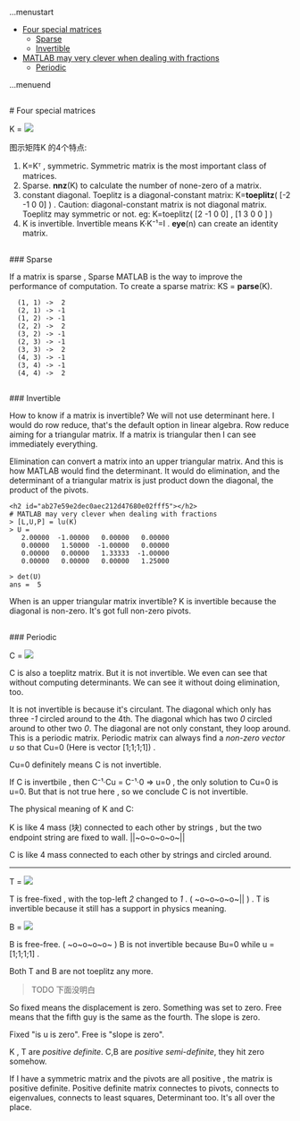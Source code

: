...menustart

 * [Four special matrices](#523995f0bde7f6f864950a61566a59a5)
     * [Sparse](#7407fb7e6a4df6392aaabd2368157312)
     * [Invertible](#6279ece7c95ba205cea508f2082ab1c8)
 * [MATLAB may very clever when dealing with fractions](#ab27e59e2dec0aec212d47680e02fff5)
     * [Periodic](#cdcc32a064503184053bd2018d1c0e7e)

...menuend



<h2 id="523995f0bde7f6f864950a61566a59a5"></h2>
# Four special matrices

K = ![](https://raw.githubusercontent.com/mebusy/notes/master/imgs/toeplitz_matrix.gif)

图示矩阵K 的4个特点:

 1. K=Kᵀ , symmetric.  Symmetric matrix is the most important class of matrices.
 2. Sparse.   **nnz**(K) to calculate the number of none-zero of a matrix.
 3. constant diagonal. Toeplitz is a diagonal-constant matrix: K=**toeplitz**( [-2 -1 0 0] ) . Caution: diagonal-constant matrix is not diagonal matrix. Toeplitz may symmetric or not. eg: K=toeplitz( [2 -1 0 0] , [1 3 0 0 ] )
 4. K is invertible. Invertible means K·K⁻¹=I . **eye**(n) can create an identity matrix.

<h2 id="7407fb7e6a4df6392aaabd2368157312"></h2>
### Sparse

If a matrix is sparse , Sparse MATLAB is the way to improve the performance of computation. To create a sparse matrix: KS = **parse**(K).

```
  (1, 1) ->  2
  (2, 1) -> -1
  (1, 2) -> -1
  (2, 2) ->  2
  (3, 2) -> -1
  (2, 3) -> -1
  (3, 3) ->  2
  (4, 3) -> -1
  (3, 4) -> -1
  (4, 4) ->  2
```

<h2 id="6279ece7c95ba205cea508f2082ab1c8"></h2>
### Invertible

How to know if a matrix is invertible? We will not use determinant here. I would do row reduce, that's the default option in linear algebra. Row reduce aiming for a triangular matrix. If a matrix is triangular then I can see immediately everything. 

Elimination can convert a matrix into an upper triangular matrix. And this is how MATLAB would find the determinant. It would do elimination, and the determinant of a triangular matrix is just product down the diagonal, the product of the pivots.

```
<h2 id="ab27e59e2dec0aec212d47680e02fff5"></h2>
# MATLAB may very clever when dealing with fractions
> [L,U,P] = lu(K)
> U = 
   2.00000  -1.00000   0.00000   0.00000
   0.00000   1.50000  -1.00000   0.00000
   0.00000   0.00000   1.33333  -1.00000
   0.00000   0.00000   0.00000   1.25000

> det(U)
ans =  5
```

When is an upper triangular matrix invertible? K is invertible because the diagonal is non-zero. It's got full non-zero pivots.

<h2 id="cdcc32a064503184053bd2018d1c0e7e"></h2>
### Periodic

C = ![](https://raw.githubusercontent.com/mebusy/notes/master/imgs/toeplitz_matrix_not_invertible.gif)

C is also a toeplitz matrix. But it is not invertible. We even can see that without computing determinants. We can see it without doing elimination, too.

It is not invertible is because it's circulant. The diagonal which only has three *-1* circled around to the 4th. The diagonal which has two *0* circled around to other two *0*. The diagonal are not only constant, they loop around. This is a periodic matrix. Periodic matrix can always find a *non-zero vector u* so that Cu=0 (Here is vector [1;1;1;1]) . 

Cu=0 definitely means C is not invertible. 

If C is invertbile , then C⁻¹·Cu = C⁻¹·0 => u=0 , the only solution to Cu=0 is u=0. But that is not true here , so we conclude C is not invertible.

The physical meaning of K and C:

K is like 4 mass (块) connected to each other by strings , but the two endpoint string are fixed to wall. ||~o~o~o~o~||

C is like 4 mass connected to each other by strings and circled around. 

---

T = ![](https://raw.githubusercontent.com/mebusy/notes/master/imgs/toeplitz_matrix_free_fixed.gif)

T is free-fixed , with the top-left *2* changed to *1* . ( ~o~o~o~o~|| ) . T is invertible because it still has a support in physics meaning. 

B = ![](https://raw.githubusercontent.com/mebusy/notes/master/imgs/toeplitz_matrix_free_free.gif) 

B is free-free. ( ~o~o~o~o~ )  B is not invertible because Bu=0 while u = [1;1;1;1] .

Both T and B are not toeplitz any more.  

> TODO 下面没明白

So fixed means the displacement is zero. Something was set to zero.  Free means that the fifth guy is the same as the fourth. The slope is zero. 

Fixed "is u is zero". Free is "slope is zero".

K , T are *positive definite*.  C,B are *positive semi-definite*, they hit zero somehow.

If I have a symmetric matrix and the pivots are all positive , the matrix is positive definite.  Positive definite matrix connectes to pivots, connects to eigenvalues, connects to least squares, Determinant too. It's all over the place.

